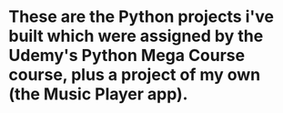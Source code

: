 # These are the Python projects i've built which were assigned by the Udemy's Python Mega Course course, plus a project of my own (the Music Player app).
